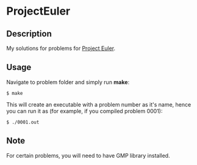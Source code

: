 # ProjectEuler

## Description
My solutions for problems for [Project Euler](https://projecteuler.net/archives).

## Usage

Navigate to problem folder and simply run **make**:
```
$ make
```

This will create an executable with a problem number as it's name, hence you can run it as (for example, if you compiled problem 0001):
```
$ ./0001.out
```

## Note

For certain problems, you will need to have GMP library installed.

